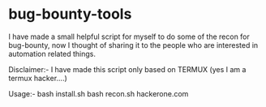 # bug-bounty-tools

I have made a small helpful script for myself to do some of the recon for bug-bounty, now I thought of sharing it to the people who are interested in automation related things.

Disclaimer:- I have made this script only based on TERMUX (yes I am a termux hacker....)

Usage:-
bash install.sh
bash recon.sh hackerone.com
